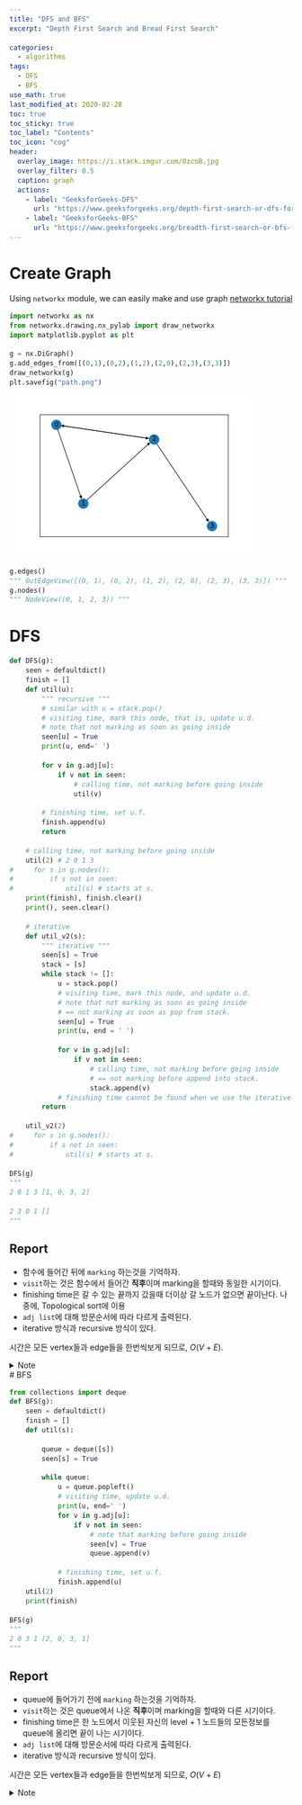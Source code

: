 ```yaml
---
title: "DFS and BFS"
excerpt: "Depth First Search and Bread First Search"

categories:
  - algorithms
tags:
  - DFS
  - BFS
use_math: true
last_modified_at: 2020-02-28
toc: true
toc_sticky: true
toc_label: "Contents"
toc_icon: "cog"
header:
  overlay_image: https://i.stack.imgur.com/0zcoB.jpg
  overlay_filter: 0.5
  caption: graph 
  actions:
    - label: "GeeksforGeeks-DFS"
      url: "https://www.geeksforgeeks.org/depth-first-search-or-dfs-for-a-graph/"
    - label: "GeeksforGeeks-BFS"
      url: "https://www.geeksforgeeks.org/breadth-first-search-or-bfs-for-a-graph/"
---
```


# Create Graph
Using `networkx` module, we can easily make and use graph
[networkx tutorial](https://networkx.github.io/documentation/networkx-1.10/tutorial/tutorial.html)
```python
import networkx as nx
from networkx.drawing.nx_pylab import draw_networkx
import matplotlib.pyplot as plt

g = nx.DiGraph()
g.add_edges_from([(0,1),(0,2),(1,2),(2,0),(2,3),(3,3)])
draw_networkx(g)
plt.savefig("path.png")
```

![](/assets/images/algorithms/20-02-28-graph.png)

```python
g.edges()
""" OutEdgeView([(0, 1), (0, 2), (1, 2), (2, 0), (2, 3), (3, 3)]) """
g.nodes()
""" NodeView((0, 1, 2, 3)) """
```

# DFS

```python
def DFS(g):
    seen = defaultdict()
    finish = []
    def util(u):
        """ recursive """
        # similar with u = stack.pop()
        # visiting time, mark this node, that is, update u.d.
        # note that not marking as soon as going inside
        seen[u] = True
        print(u, end=' ')
        
        for v in g.adj[u]:
            if v not in seen:
                # calling time, not marking before going inside
                util(v)
        
        # finishing time, set u.f.
        finish.append(u)
        return 
    
    # calling time, not marking before going inside
    util(2) # 2 0 1 3
#     for s in g.nodes():
#         if s not in seen:
#             util(s) # starts at s.
    print(finish), finish.clear()
    print(), seen.clear()
    
    # iterative 
    def util_v2(s):
        """ iterative """
        seen[s] = True
        stack = [s]
        while stack != []:
            u = stack.pop()
            # visiting time, mark this node, and update u.d.
            # note that not marking as soon as going inside
            # == not marking as soon as pop from stack.
            seen[u] = True
            print(u, end = ' ')
            
            for v in g.adj[u]:
                if v not in seen:
                    # calling time, not marking before going inside 
                    # == not marking before append into stack.
                    stack.append(v)
            # finishing time cannot be found when we use the iterative way.
        return 
        
    util_v2(2)
#     for s in g.nodes():
#         if s not in seen:
#             util(s) # starts at s.

DFS(g)
"""
2 0 1 3 [1, 0, 3, 2]

2 3 0 1 []
"""
```

## Report
* 함수에 들어간 뒤에 `marking` 하는것을 기억하자.  
* `visit`하는 것은 함수에서 들어간 **직후**이며 marking을 할때와 동일한 시기이다. 
* finishing time은 갈 수 있는 끝까지 갔을때 더이상 갈 노드가 없으면 끝이난다. 나중에, Topological sort에 이용
* `adj list`에 대해 방문순서에 따라 다르게 출력된다.  
* iterative 방식과 recursive 방식이 있다.  

시간은 모든 vertex들과 edge들을 한번씩보게 되므로,  $O(V+E)$.

<details> <summary> Note </summary>iterative방식을 사용할경우 finishing time을 찾는것은 불가능 </details>
# BFS

```python
from collections import deque
def BFS(g):
    seen = defaultdict()
    finish = []
    def util(s):
        
        queue = deque([s])
        seen[s] = True
        
        while queue:
            u = queue.popleft()
            # visiting time, update u.d.
            print(u, end=' ')
            for v in g.adj[u]:
                if v not in seen:
                    # note that marking before going inside
                    seen[v] = True
                    queue.append(v)
            
            # finishing time, set u.f.
            finish.append(u)
    util(2)
    print(finish)
        
BFS(g) 
""" 
2 0 3 1 [2, 0, 3, 1] 
"""
```

## Report
* queue에 들어가기 전에 `marking` 하는것을 기억하자.  
* `visit`하는 것은 queue에서 나온 **직후**이며 marking을 할때와 다른 시기이다.  
* finishing time은 한 노드에서 이웃된 자신의 level + 1  노드들의 모든정보를 queue에 올리면 끝이 나는 시기이다.
* `adj list`에 대해 방문순서에 따라 다르게 출력된다.  
* iterative 방식과 recursive 방식이 있다.

시간은 모든 vertex들과 edge들을 한번씩보게 되므로, $O(V+E)$

<details> <summary> Note </summary> queue를 사용하므로 stack방식인 recursive방식으로는 구현하기 까다롭다. <a href="https://www.techiedelight.com/breadth-first-search/"> blog </a> </details>
